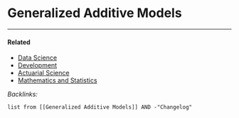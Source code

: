 # Generalized Additive Models

---

#### Related

* [Data Science](../2-Areas/MOCs/Data%20Science.md)
* [Development](../2-Areas/MOCs/Development.md)
* [Actuarial Science](../2-Areas/MOCs/Actuarial%20Science.md)
* [Mathematics and Statistics](../2-Areas/MOCs/Mathematics%20and%20Statistics.md)

*Backlinks:*

````dataview
list from [[Generalized Additive Models]] AND -"Changelog"
````
